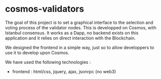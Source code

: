 # cosmos-validators

The goal of this project is to set a graphical interface to the selection and voting process of the validator nodes.
This is developped on Cosmos, with Istanbul consensus. It works as a Dapp, no backend exists on this application and it
relies on direct interaction with the Blockchain.

We designed the frontend in a simple way, just so to allow developpers to use it to develop upon Cosmos.

We have used the following technologies :
- frontend : html/css, jquery, ajax, jsonrpc (no web3)
